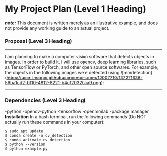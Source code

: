 # **My Project Plan (Level 1 Heading)**
***note:***  This document is written merely as an illustrative example, and does not provide any working guide to an actual project.  
### **Proposal (Level 3 Heading)**
___
 I am planning to make a computer vision software that detects objects in images.
 In order to build it, I will use opencv, deep learning libraries, such as 
TensorFlow
 or 
PyTorch, and other open source softwares.
 For example, the objects in the following images were detected using 
![mmdetection}(https://user-images.githubusercontent.com/12907710/137271636-56ba1cd2-b110-4812-8221-b4c120320aa9.png):
___
### **Dependencies (Level 3 Heading)**
-python
-opencv-python
-tensorflow
-openmmlab
-package manager  
**Installation**
 In a bash terminal, run the following commands (Do NOT actually run these commands in your computer):
 ```
$ sudo apt update 
$ conda create -n cv_detection 
$ conda activate cv_detection 
$ python --version 
$ python example.py
```


